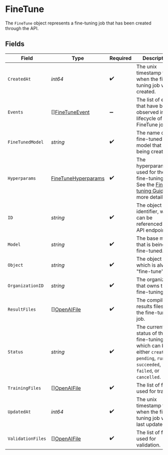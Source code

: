 # FineTune

The `FineTune` object represents a fine-tuning job that has been created through the API.



## Fields

| Field                                                                                                                                     | Type                                                                                                                                      | Required                                                                                                                                  | Description                                                                                                                               |
| ----------------------------------------------------------------------------------------------------------------------------------------- | ----------------------------------------------------------------------------------------------------------------------------------------- | ----------------------------------------------------------------------------------------------------------------------------------------- | ----------------------------------------------------------------------------------------------------------------------------------------- |
| `CreatedAt`                                                                                                                               | *int64*                                                                                                                                   | :heavy_check_mark:                                                                                                                        | The unix timestamp for when the fine-tuning job was created.                                                                              |
| `Events`                                                                                                                                  | [][FineTuneEvent](../../models/shared/finetuneevent.md)                                                                                   | :heavy_minus_sign:                                                                                                                        | The list of events that have been observed in the lifecycle of the FineTune job.                                                          |
| `FineTunedModel`                                                                                                                          | *string*                                                                                                                                  | :heavy_check_mark:                                                                                                                        | The name of the fine-tuned model that is being created.                                                                                   |
| `Hyperparams`                                                                                                                             | [FineTuneHyperparams](../../models/shared/finetunehyperparams.md)                                                                         | :heavy_check_mark:                                                                                                                        | The hyperparameters used for the fine-tuning job. See the [Fine-tuning Guide](/docs/guides/fine-tuning/hyperparameters) for more details. |
| `ID`                                                                                                                                      | *string*                                                                                                                                  | :heavy_check_mark:                                                                                                                        | The object identifier, which can be referenced in the API endpoints.                                                                      |
| `Model`                                                                                                                                   | *string*                                                                                                                                  | :heavy_check_mark:                                                                                                                        | The base model that is being fine-tuned.                                                                                                  |
| `Object`                                                                                                                                  | *string*                                                                                                                                  | :heavy_check_mark:                                                                                                                        | The object type, which is always "fine-tune".                                                                                             |
| `OrganizationID`                                                                                                                          | *string*                                                                                                                                  | :heavy_check_mark:                                                                                                                        | The organization that owns the fine-tuning job.                                                                                           |
| `ResultFiles`                                                                                                                             | [][OpenAIFile](../../models/shared/openaifile.md)                                                                                         | :heavy_check_mark:                                                                                                                        | The compiled results files for the fine-tuning job.                                                                                       |
| `Status`                                                                                                                                  | *string*                                                                                                                                  | :heavy_check_mark:                                                                                                                        | The current status of the fine-tuning job, which can be either `created`, `pending`, `running`, `succeeded`, `failed`, or `cancelled`.    |
| `TrainingFiles`                                                                                                                           | [][OpenAIFile](../../models/shared/openaifile.md)                                                                                         | :heavy_check_mark:                                                                                                                        | The list of files used for training.                                                                                                      |
| `UpdatedAt`                                                                                                                               | *int64*                                                                                                                                   | :heavy_check_mark:                                                                                                                        | The unix timestamp for when the fine-tuning job was last updated.                                                                         |
| `ValidationFiles`                                                                                                                         | [][OpenAIFile](../../models/shared/openaifile.md)                                                                                         | :heavy_check_mark:                                                                                                                        | The list of files used for validation.                                                                                                    |
